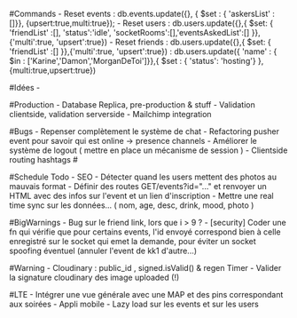 
#Commands
	- Reset events  : db.events.update({}, { $set : { 'askersList' : []}}, {upsert:true,multi:true});
	- Reset users   : db.users.update({},{ $set: { 'friendList' :[], 'status':'idle', 'socketRooms':[],'eventsAskedList':[] }},{'multi':true, 'upsert':true})
	- Reset friends : db.users.update({},{ $set: { 'friendList' :[] }},{'multi':true, 'upsert':true})
					: db.users.update({ 'name' : { $in : ['Karine','Damon','MorganDeToi']}},{ $set : { 'status': 'hosting'} }, {multi:true,upsert:true})

#Idées
	- 


#Production
	- Database Replica, pre-production & stuff 
	- Validation clientside, validation serverside
	- Mailchimp integration 

#Bugs
	- Repenser complètement le système de chat
	- Refactoring pusher event pour savoir qui est online -> presence channels
	- Améliorer le système de logout ( mettre en place un mécanisme de session )
	- Clientside routing hashtags #

#Schedule 
 	Todo
	- SEO
	- Détecter quand les users mettent des photos au mauvais format
	- Définir des routes  GET/events?id="..." et renvoyer un HTML avec des infos sur l'event et un lien d'inscription
	- Mettre une real time sync sur les données... ( nom, age, desc, drink, mood, photo )

#BigWarnings
	- Bug sur le friend link, lors que i > 9 ?
	- [security] Coder une fn qui vérifie que pour certains events, l'id envoyé correspond bien à celle enregistré 
	  sur le socket qui emet la demande, pour éviter un socket spoofing éventuel (annuler l'event de kk1 d'autre...)

#Warning
	- Cloudinary : public_id , signed.isValid() & regen Timer
	- Valider la signature cloudinary des image uploaded (!)
  
#LTE 
	- Intégrer une vue générale avec une MAP et des pins correspondant aux soirées
	- Appli mobile 
	- Lazy load sur les events et sur les users
